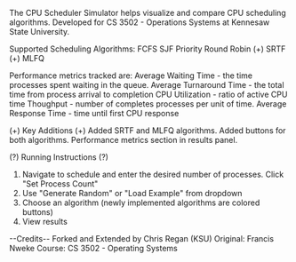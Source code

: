 The CPU Scheduler Simulator helps visualize and compare CPU scheduling algorithms. Developed for CS 3502 - Operations Systems at Kennesaw State University.

Supported Scheduling Algorithms:
FCFS
SJF
Priority
Round Robin
(+) SRTF
(+) MLFQ

Performance metrics tracked are:
Average Waiting Time - the time processes spent waiting in the queue.
Average Turnaround Time - the total time from process arrival to completion
CPU Utilization - ratio of active CPU time
Thoughput - number of completes processes per unit of time.
Average Response Time - time until first CPU response

(+) Key Additions (+)
Added SRTF and MLFQ algorithms.
Added buttons for both algorithms.
Performance metrics section in results panel.

(?) Running Instructions (?)
1. Navigate to schedule and enter the desired number of processes. Click "Set Process Count"
2. Use "Generate Random" or "Load Example" from dropdown
3. Choose an algorithm (newly implemented algorithms are colored buttons)
4. View results

--Credits--
Forked and Extended by Chris Regan (KSU)
Original: Francis Nweke
Course: CS 3502 - Operating Systems
